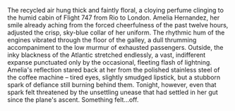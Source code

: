The recycled air hung thick and faintly floral, a cloying perfume clinging to the humid cabin of Flight 747 from Rio to London.  Amelia Hernandez, her smile already aching from the forced cheerfulness of the past twelve hours, adjusted the crisp, sky-blue collar of her uniform.  The rhythmic hum of the engines vibrated through the floor of the galley, a dull thrumming accompaniment to the low murmur of exhausted passengers.  Outside, the inky blackness of the Atlantic stretched endlessly, a vast, indifferent expanse punctuated only by the occasional, fleeting flash of lightning.  Amelia's reflection stared back at her from the polished stainless steel of the coffee machine – tired eyes, slightly smudged lipstick, but a stubborn spark of defiance still burning behind them.  Tonight, however, even that spark felt threatened by the unsettling unease that had settled in her gut since the plane's ascent. Something felt…off.
